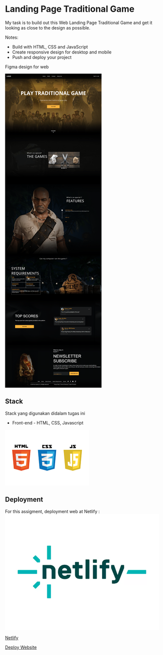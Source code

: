 
# Landing Page Traditional Game

My task is to build out this Web Landing Page Traditional Game and get it looking as close to the design as possible.

Notes:

- Build with HTML, CSS and JavaScript
- Create responsive design for desktop and mobile
- Push and deploy your project

Figma design for web

![Figma Design](./figmadesign.png)

## Stack

Stack yang digunakan didalam tugas ini

* Front-end - HTML, CSS, Javascript

![HTML CSS JAVASSCRIPT](./htmlcssjs.png)

## Deployment

For this assigment, deployment web at Netlify :
![Netlify Logo](./netlifylogo.webp)

[Netlify](https://app.netlify.com/)

[Deploy Website](https://assignment1-landing-page.netlify.app/)